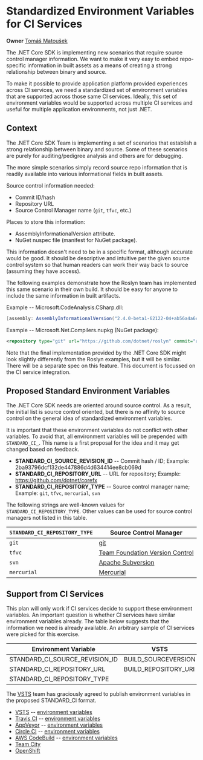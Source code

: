 # Standardized Environment Variables for CI Services

**Owner** [Tomáš Matoušek](https://github.com/tmat)

The .NET Core SDK is implementing new scenarios that require source control manager information. We want to make it very easy to embed repo-specific information in built assets as a means of creating a strong relationship between binary and source.

To make it possible to provide application platform provided experiences across CI services, we need a standardized set of environment variables that are supported across those same CI services. Ideally, this set of environment variables would be supported across multiple CI services and useful for multiple application environments, not just .NET.

## Context

The .NET Core SDK Team is implementing a set of scenarios that establish a strong relationship between binary and source. Some of these scenarios are purely for auditing/pedigree analysis and others are for debugging.

The more simple scenarios simply record source repo information that is readily available into various informational fields in built assets.

Source control information needed:

* Commit ID/hash
* Repository URL
* Source Control Manager name (`git`, `tfvc`, etc.)

Places to store this information:

* AssemblyInformationalVersion attribute.
* NuGet nuspec file (manifest for NuGet package).

This information doesn't need to be in a specific format, although accurate would be good. It should be descriptive and intuitive per the given source control system so that human readers can work their way back to source (assuming they have access).

The following examples demonstrate how the Roslyn team has implemented this same scenario in their own build. It should be easy for anyone to include the same information in built artifacts.

Example -- Microsoft.CodeAnalysis.CSharp.dll:

```csharp
[assembly: AssemblyInformationalVersion("2.4.0-beta1-62122-04+ab56a4a6c32268d925014a3e45ddce61fba715cd")]
```

Example -- Microsoft.Net.Compilers.nupkg (NuGet package):

```xml
<repository type="git" url="https://github.com/dotnet/roslyn" commit="ab56a4a6c32268d925014a3e45ddce61fba715cd"/>
```

Note that the final implementation provided by the .NET Core SDK might look slightly differently from the Roslyn examples, but it will be similar. There will be a separate spec on this feature. This document is focussed on the CI service integration.

## Proposed Standard Environment Variables

The .NET Core SDK needs are oriented around source control. As a result, the initial list is source control oriented, but there is no affinity to source control on the general idea of standardized environment variables.

It is important that these environment variables do not conflict with other variables. To avoid that, all environment variables will be prepended with `STANDARD_CI_`. This name is a first proposal for the idea and it may get changed based on feedback.

* **STANDARD\_CI\_SOURCE\_REVISION\_ID** -- Commit hash / ID; Example: 2ba93796dcf132de447886d4d634414ee8cb069d
* **STANDARD\_CI\_REPOSITORY\_URL** -- URL for repository; Example: https://github.com/dotnet/corefx
* **STANDARD\_CI\_REPOSITORY\_TYPE** -- Source control manager name; Example: `git`, `tfvc`, `mercurial`, `svn`

The following strings are well-known values for `STANDARD_CI_REPOSITORY_TYPE`. Other values can be used for source control managers not listed in this table.

|  `STANDARD_CI_REPOSITORY_TYPE` | Source Control Manager |
| ------------------------------ | ---------------------- |
| `git`                          | [git](https://git-scm.com) |
| `tfvc`                         | [Team Foundation Version Control](https://docs.microsoft.com/en-us/vsts/tfvc) |
| `svn`                          | [Apache Subversion](https://subversion.apache.org) |
| `mercurial`                    | [Mercurial](https://www.mercurial-scm.org) |

## Support from CI Services

This plan will only work if CI services decide to support these environment variables. An important question is whether CI services have similar environment variables already. The table below suggests that the information we need is already available. An arbitrary sample of CI services were picked for this exercise.

| Environment Variable | VSTS | Travis CI| AppVeyor | Circle CI | AWS CodeBuild | Team City | OpenShift |
| -------------------- | ---- | -------- | -------- | --------- | ------------- | --------- | --------- |
|STANDARD\_CI\_SOURCE\_REVISION\_ID | BUILD\_SOURCEVERSION | TRAVIS\_COMMIT |APPVEYOR\_REPO\_COMMIT | CIRCLE\_SHA1 | CODEBUILD\_RESOLVED\_SOURCE\_VERSION | build.vcs.number | OPENSHIFT\_BUILD\_COMMIT |
|STANDARD\_CI\_REPOSITORY\_URL|BUILD\_REPOSITORY\_URI| | | CIRCLE\_REPOSITORY\_URL | CODEBUILD\_SOURCE\_REPO\_URL | vcsroot.url | OPENSHIFT\_BUILD\_SOURCE |
|STANDARD\_CI\_REPOSITORY\_TYPE |  | |APPVEYOR\_REPO\_SCM |  | 

The [VSTS](https://www.visualstudio.com/team-services/) team has graciously agreed to publish environment variables in the proposed STANDARD\_CI format.

* [VSTS](https://www.visualstudio.com/team-services/) -- [environment variables](https://docs.microsoft.com/en-us/vsts/build-release/concepts/definitions/build/variables?tabs=batch#predefined-variables)
* [Travis CI](https://travis-ci.org/) -- [environment variables](https://docs.travis-ci.com/user/environment-variables/#Default-Environment-Variables)
* [AppVeyor](https://www.appveyor.com/) -- [environment variables](https://www.appveyor.com/docs/environment-variables/)
* [Circle CI](https://circleci.com) -- [environment variables](https://circleci.com/docs/2.0/env-vars)
* [AWS CodeBuild](https://aws.amazon.com/codebuild/) -- [environment variables](http://docs.aws.amazon.com/codebuild/latest/userguide/build-env-ref-env-vars.html)
* [Team City](https://confluence.jetbrains.com/display/TCDL/Predefined+Build+Parameters)
* [OpenShift](https://docs.openshift.com/enterprise/3.1/dev_guide/builds.html#output-image-environment-variables)
